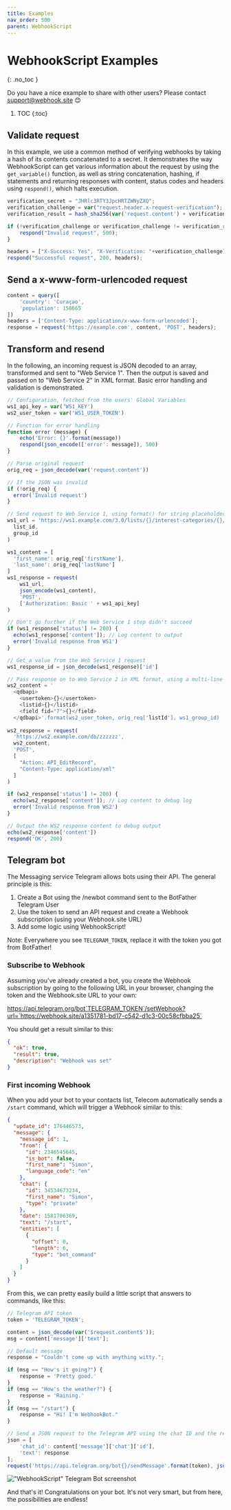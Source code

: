 ```yaml
---
title: Examples
nav_order: 500
parent: WebhookScript
---
```


# WebhookScript Examples
{: .no_toc }

Do you have a nice example to share with other users? Please contact [support@webhook.site](mailto:support@webhook.site) 😊

1. TOC
{:toc}

## Validate request

In this example, we use a common method of verifying webhooks by taking a hash of its contents concatenated to a secret. It demonstrates the way WebhookScript can get various information about the request by using the `get_variable()` function, as well as string concatenation, hashing, if statements and returning responses with content, status codes and headers using `respond()`, which halts execution.

```javascript
verification_secret = "JHRlc3RTY3JpcHRTZWNyZXQ";
verification_challenge = var("request.header.x-request-verification");
verification_result = hash_sha256(var('request.content') + verification_secret);

if (!verification_challenge or verification_challenge != verification_result) {
    respond("Invalid request", 500);
}

headers = ["X-Success: Yes", "X-Verification: "+verification_challenge];
respond("Successful request", 200, headers);
```

## Send a x-www-form-urlencoded request

```javascript
content = query([
    'country': 'Curaçao', 
    'population': 158665
])
headers = ['Content-Type: application/x-www-form-urlencoded'];
response = request('https://example.com', content, 'POST', headers);
```

## Transform and resend

In the following, an incoming request is JSON decoded to an array, transformed and sent to "Web Service 1". Then the output is saved and passed on to "Web Service 2" in XML format. Basic error handling and validation is demonstrated.

```javascript
// Configuration, fetched from the users' Global Variables
ws1_api_key = var('WS1_KEY')
ws2_user_token = var('WS1_USER_TOKEN')

// Function for error handling
function error (message) {
    echo('Error: {}'.format(message))
    respond(json_encode(['error': message]), 500)
}

// Parse original request
orig_req = json_decode(var('request.content'))

// If the JSON was invalid
if (!orig_req) {
  error('Invalid request')
}

// Send request to Web Service 1, using format() for string placeholders
ws1_url = 'https://ws1.example.com/3.0/lists/{}/interest-categories/{}/interests'.format(
  list_id,
  group_id
)

ws1_content = [
  'first_name': orig_req['firstName'],
  'last_name': orig_req['lastName']
]
ws1_response = request(
    ws1_url,
    json_encode(ws1_content),
    'POST',
    ['Authorization: Basic ' + ws1_api_key]
)

// Don't go further if the Web Service 1 step didn't succeed
if (ws1_response['status'] != 200) {
  echo(ws1_response['content']); // Log content to output
  error('Invalid response from WS1')
}

// Get a value from the Web Service 1 request
ws1_response_id = json_decode(ws1_response)['id']

// Pass response on to Web Service 2 in XML format, using a multi-line string and format()
ws2_content = '
  <qdbapi>
    <usertoken>{}</usertoken>
    <listid>{}</listid>
    <field fid="7">{}</field>
  </qdbapi>'.format(ws2_user_token, orig_req['listId'], ws1_group_id)
  
ws2_response = request(
  'https://ws2.example.com/db/zzzzzz',
  ws2_content,
  'POST', 
  [
    "Action: API_EditRecord", 
    "Content-Type: application/xml"
  ]
)

if (ws2_response['status'] != 200) {
  echo(ws2_response['content']); // Log content to debug log
  error('Invalid response from WS2')
}

// Output the WS2 response content to debug output
echo(ws2_response['content'])
respond('OK', 200)
```

## Telegram bot

The Messaging service Telegram allows bots using their API. The general principle is this:

1. Create a Bot using the /newbot command sent to the BotFather Telegram User
2. Use the token to send an API request and create a Webhook subscription (using your Webhook.site URL)
3. Add some logic using WebhookScript!

Note: Everywhere you see `TELEGRAM_TOKEN`, replace it with the token you got from BotFather!

### Subscribe to Webhook

Assuming you've already created a bot, you create the Webhook subscription by going to the following URL in your browser, changing the token and the Webhook.site URL to your own:

https://api.telegram.org/bot`TELEGRAM_TOKEN`/setWebhook?url=`https://webhook.site/a1351781-bd17-c542-d1c3-00c58cfbba25`

You should get a result similar to this:

```json
{
  "ok": true,
  "result": true,
  "description": "Webhook was set"
}
```

### First incoming Webhook

When you add your bot to your contacts list, Telecom automatically sends a `/start` command, which will trigger a Webhook similar to this:

```json
{
  "update_id": 176446573,
  "message": {
    "message_id": 1,
    "from": {
      "id": 2346545645,
      "is_bot": false,
      "first_name": "Simon",
      "language_code": "en"
    },
    "chat": {
      "id": 34534673234,
      "first_name": "Simon",
      "type": "private"
    },
    "date": 1581706369,
    "text": "/start",
    "entities": [
      {
        "offset": 0,
        "length": 6,
        "type": "bot_command"
      }
    ]
  }
}
```

From this, we can pretty easily build a little script that answers to commands, like this:

```javascript
// Telegram API token
token = 'TELEGRAM_TOKEN';

content = json_decode(var('$request.content$'));
msg = content['message']['text'];

// Default message
response = "Couldn't come up with anything witty.";

if (msg == "How's it going?") {
    response = 'Pretty good.'
}
if (msg == "How's the weather?") {
    response = 'Raining.'
}
if (msg == "/start") {
    response = "Hi! I'm WebhookBot."
}

// Send a JSON request to the Telegram API using the chat ID and the response message
json = [
    'chat_id': content['message']['chat']['id'],
    'text': response
];
request('https://api.telegram.org/bot{}/sendMessage'.format(token), json_encode(json), 'POST');
```

!["WebhookScript" Telegram Bot screenshot](/webhookscript/example-telegram-bot.png)

And that's it! Congratulations on your bot. It's not very smart, but from here, the possibilities are endless!